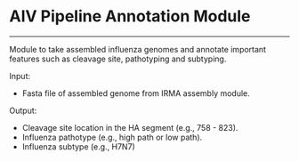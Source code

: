 # AIV Pipeline Annotation Module
---

Module to take assembled influenza genomes and annotate important features such as cleavage site, pathotyping and subtyping.

Input:
* Fasta file of assembled genome from IRMA assembly module.

Output:
* Cleavage site location in the HA segment (e.g., 758 - 823).
* Influenza pathotype (e.g., high path or low path).
* Influenza subtype (e.g., H7N7)

